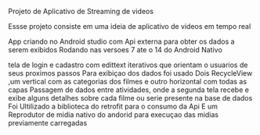 Projeto de Aplicativo de Streaming de videos



Essse projeto consiste em uma ideia de aplicativo de videos em tempo real 

App criando no Android studio com Api externa para obter os dados a serem exibidos 
Rodando nas versoes 7 ate o 14 do Android Nativo 

tela de login e cadastro com edittext iterativos que orientam o usuarios de seus proximos passos
Para exibiçao dos dados foi usado Dois RecycleView ,um vertical com as categorias dos filmes
e outro horizontal com todas as capas
Passagem de dados entre atividades, onde a segunda tela recebe e exibe alguns detalhes sobre cada filme ou serie presente na base de dados
Foi Ultilizado a biblioteca do retrofit para o consumo da Api 
E um Reprodutor de midia nativo do andorid para execuçao das midias previamente carregadas
